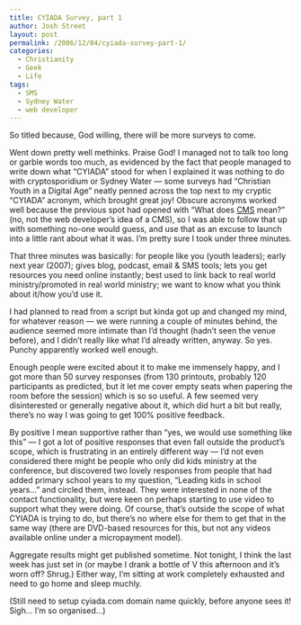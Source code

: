```yaml
---
title: CYIADA Survey, part 1
author: Josh Street
layout: post
permalink: /2006/12/04/cyiada-survey-part-1/
categories:
  - Christianity
  - Geek
  - Life
tags:
  - SMS
  - Sydney Water
  - web developer
---
```

So titled because, God willing, there will be more surveys to come.

Went down pretty well methinks. Praise God! I managed not to talk too long or garble words too much, as evidenced by the fact that people managed to write down what &#8220;CYIADA&#8221; stood for when I explained it was nothing to do with cryptosporidium or Sydney Water &#8212; some surveys had &#8220;Christian Youth in a Digital Age&#8221; neatly penned across the top next to my cryptic &#8220;CYIADA&#8221; acronym, which brought great joy! Obscure acronyms worked well because the previous spot had opened with &#8220;What does [CMS][1] mean?&#8221; (no, not the web developer&#8217;s idea of a CMS), so I was able to follow that up with something no-one would guess, and use that as an excuse to launch into a little rant about what it was. I&#8217;m pretty sure I took under three minutes.

That three minutes was basically: for people like you (youth leaders); early next year (2007); gives blog, podcast, email & SMS tools; lets you get resources you need online instantly; best used to link back to real world ministry/promoted in real world ministry; we want to know what you think about it/how you&#8217;d use it.

I had planned to read from a script but kinda got up and changed my mind, for whatever reason &#8212; we were running a couple of minutes behind, the audience seemed more intimate than I&#8217;d thought (hadn&#8217;t seen the venue before), and I didn&#8217;t really like what I&#8217;d already written, anyway. So yes. Punchy apparently worked well enough.

Enough people were excited about it to make me immensely happy, and I got more than 50 survey responses (from 130 printouts, probably 120 participants as predicted, but it let me cover empty seats when papering the room before the session) which is so so useful. A few seemed very disinterested or generally negative about it, which did hurt a bit but really, there&#8217;s no way I was going to get 100% positive feedback.

By positive I mean supportive rather than &#8220;yes, we would use something like this&#8221; &#8212; I got a lot of positive responses that even fall outside the product&#8217;s scope, which is frustrating in an entirely different way &#8212; I&#8217;d not even considered there might be people who only did kids ministry at the conference, but discovered two lovely responses from people that had added primary school years to my question, &#8220;Leading kids in school years&#8230;&#8221; and circled them, instead. They were interested in none of the contact functionality, but were keen on perhaps starting to use video to support what they were doing. Of course, that&#8217;s outside the scope of what CYIADA is trying to do, but there&#8217;s no where else for them to get that in the same way (there are DVD-based resources for this, but not any videos available online under a micropayment model).

Aggregate results might get published sometime. Not tonight, I think the last week has just set in (or maybe I drank a bottle of V this afternoon and it&#8217;s worn off? Shrug.) Either way, I&#8217;m sitting at work completely exhausted and need to go home and sleep muchly.

(Still need to setup cyiada.com domain name quickly, before anyone sees it! Sigh&#8230; I&#8217;m so organised&#8230;)

 [1]: http://www.cms.org.au/